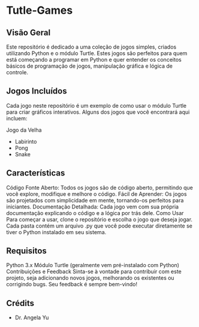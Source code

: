 # Tutle-Games

## Visão Geral
Este repositório é dedicado a uma coleção de jogos simples, criados utilizando Python e o módulo Turtle. Estes jogos são perfeitos para quem está começando a programar em Python e quer entender os conceitos básicos de programação de jogos, manipulação gráfica e lógica de controle.

## Jogos Incluídos
Cada jogo neste repositório é um exemplo de como usar o módulo Turtle para criar gráficos interativos. Alguns dos jogos que você encontrará aqui incluem:

Jogo da Velha
- Labirinto
- Pong
- Snake

## Características
Código Fonte Aberto: Todos os jogos são de código aberto, permitindo que você explore, modifique e melhore o código.
Fácil de Aprender: Os jogos são projetados com simplicidade em mente, tornando-os perfeitos para iniciantes.
Documentação Detalhada: Cada jogo vem com sua própria documentação explicando o código e a lógica por trás dele.
Como Usar
Para começar a usar, clone o repositório e escolha o jogo que deseja jogar. Cada pasta contém um arquivo .py que você pode executar diretamente se tiver o Python instalado em seu sistema.

## Requisitos
Python 3.x
Módulo Turtle (geralmente vem pré-instalado com Python)
Contribuições e Feedback
Sinta-se à vontade para contribuir com este projeto, seja adicionando novos jogos, melhorando os existentes ou corrigindo bugs. Seu feedback é sempre bem-vindo!

## Crédits
- Dr. Angela Yu
